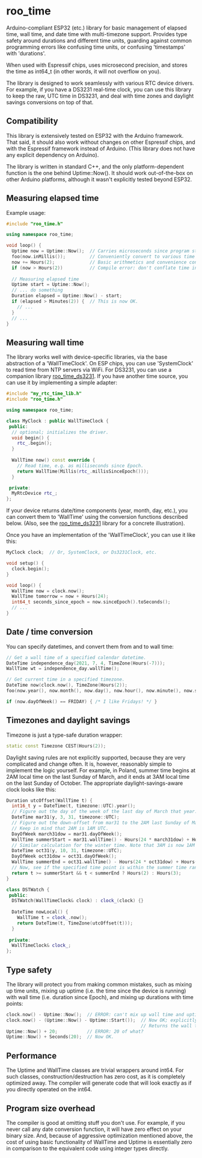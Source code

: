 # roo_time
Arduino-compliant ESP32 (etc.) library for basic management of elapsed time, wall time, and date time with multi-timezone support.
Provides type safety around durations and different time units, guarding against common programming errors like confusing time
units, or confusing 'timestamps' with 'durations'.

When used with Espressif chips, uses microsecond precision, and stores the time as int64_t
(in other words, it will not overflow on you).

The library is designed to work seamlessly with various RTC device drivers. For example, if you have a DS3231 real-time clock, you
can use this library to keep the raw, UTC time in DS3231, and deal with time zones and daylight savings conversions on top of that.

## Compatibility

This library is extensively tested on ESP32 with the Arduino framework. That said, it should also work without changes on other Espressif chips, and with the Espressif framework instead of Arduino. (This library does not have any explicit dependency on Arduino).

The library is written in standard C++, and the only platform-dependent function is the one behind Uptime::Now(). It should work out-of-the-box on other Arduino platforms, although it wasn't explicitly tested beyond ESP32.

## Measuring elapsed time

Example usage:

```cpp
#include "roo_time.h"

using namespace roo_time;

void loop() {
  Uptime now = Uptime::Now();  // Carries microseconds since program start.
  foo(now.inMillis());         // Conveniently convert to various time units, as needed.
  now += Hours(2);             // Basic arithmetics and convenience construction.
  if (now > Hours(2))          // Compile error: don't conflate time instant with duration.
  
  // Measuring elapsed time
  Uptime start = Uptime::Now();
  // ... do something
  Duration elapsed = Uptime::Now() - start;
  if (elapsed > Minutes(2)) {  // This is now OK.
    // ...
  }
  // ...
}
```

## Measuring wall time

The library works well with device-specific libraries, via the base abstraction of a 'WallTimeClock'. On ESP chips, you can use
'SystemClock' to read time from NTP servers via WiFi. For DS3231, you can use a companion library  [roo_time_ds3231](http://github.com/dejwk/roo_time_ds3231).
If you have another time source, you can use it by implementing a simple adapter:

```cpp
#include "my_rtc_time_lib.h"
#include "roo_time.h"

using namespace roo_time;

class MyClock : public WallTimeClock {
 public:
  // optional; initializes the driver.
  void begin() {
    rtc_.begin();
  }
  
  WallTime now() const override {
    // Read time, e.g. as milliseconds since Epoch.
    return WallTime(Millis(rtc_.millisSinceEpoch()));
  }

 private:
  MyRtcDevice rtc_;
};

```

If your device returns date/time components (year, month, day, etc.), you can convert them to 'WallTime' using the
conversion functions described below. (Also, see the [roo_time_ds3231](http://github.com/dejwk/roo_time_ds3231) library for a concrete illustration).

Once you have an implementation of the 'WallTimeClock', you can use it like this:

```cpp
MyClock clock;  // Or, SystemClock, or Ds3231Clock, etc.

void setup() {
  clock.begin();
}

void loop() {
  WallTime now = clock.now();
  WallTime tomorrow = now + Hours(24);
  int64_t seconds_since_epoch = now.sinceEpoch().toSeconds();
  // ...
}
```

## Date / time conversion

You can specify datetimes, and convert them from and to wall time:

```cpp
// Get a wall time of a specified calendar datetime.
DateTime independence_day(2021, 7, 4, TimeZone(Hours(-7)));
WallTime wt = independence_day.wallTime();

// Get current time in a specified timezone.
DateTime now(clock.now(), TimeZone(Hours(2));
foo(now.year(), now.month(), now.day(), now.hour(), now.minute(), now.second());

if (now.dayOfWeek() == FRIDAY) { /* I like Fridays! */ }

```

## Timezones and daylight savings

Timezone is just a type-safe duration wrapper:

```cpp
static const Timezone CEST(Hours(2)); 
```

Daylight saving rules are not explicitly supported, because they are very complicated and change
often. It is, however, reasonably simple to implement the logic yourself. For example, in Poland,
summer time begins at 2AM local time on the last Sunday of March, and it ends at 3AM local time
on the last Sunday of October. The appropriate daylight-savings-aware clock looks like this:

```cpp
Duration utcOffset(WallTime t) {
  int16_t y = DateTime(t, timezone::UTC).year();
  // Figure out the day of the week of the last day of March that year.
  DateTime mar31(y, 3, 31, timezone::UTC);
  // Figure out the down-offset from mar31 to the 2AM last Sunday of March.
  // Keep in mind that 2AM is 1AM UTC.
  DayOfWeek march31dow = mar31.dayOfWeek();
  WallTime summerStart = mar31.wallTime() - Hours(24 * march31dow) + Hours(1);
  // Similar calculation for the winter time. Note that 3AM is now 1AM UTC.
  DateTime oct31(y, 10, 31, timezone::UTC);
  DayOfWeek oct31dow = oct31.dayOfWeek();
  WallTime summerEnd = oct31.wallTime() - Hours(24 * oct31dow) + Hours(1);
  // Now, see if the specified time point is within the summer time range.
  return t >= summerStart && t < summerEnd ? Hours(2) : Hours(3);
}

class DSTWatch {
 public:
  DSTWatch(WallTimeClock& clock) : clock_(clock) {}
 
  DateTime nowLocal() {
    WallTime t = clock_.now();
    return DateTime(t, TimeZone(utcOffset(t)));
  }
  
 private:
  WallTimeClock& clock_;
};
```

## Type safety

The library will protect you from making common mistakes, such as mixing up time units,
mixing up uptime (i.e. the time since the device is running) with wall time (i.e. duration
since Epoch), and mixing up durations with time points:

```cpp
clock.now() - Uptime::Now();  // ERROR: can't mix up wall time and uptime.
clock.now() - (Uptime::Now() - Uptime::Start());  // Now OK; explicitly converted to an duration.
                                                  // Returns the wall time of last restart.
Uptime::Now() + 20;           // ERROR: 20 of what?
Uptime::Now() + Seconds(20);  // Now OK.
```

## Performance

The Uptime and WallTime classes are trivial wrappers around int64.
For such classes, construction/destruction has zero cost, as it is completely
optimized away. The compiler will generate code that will look exactly as if
you directly operated on the int64.

## Program size overhead

The compiler is good at omitting stuff you don't use. For example, if you never call any
date conversion function, it will have zero effect on your binary size. And, because
of aggressive optimization mentioned above, the cost of using basic functionality
of WallTime and Uptime is essentially zero in comparison to the equivalent code using
integer types directly.
